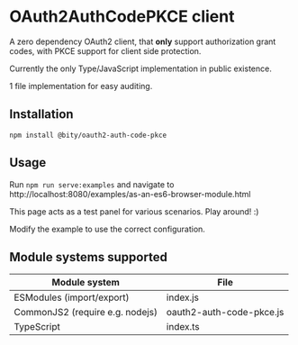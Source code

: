 # OAuth2AuthCodePKCE client

A zero dependency OAuth2 client, that **only** support authorization grant
codes, with PKCE support for client side protection.

Currently the only Type/JavaScript implementation in public existence.

1 file implementation for easy auditing.

## Installation

`npm install @bity/oauth2-auth-code-pkce`

## Usage

Run `npm run serve:examples` and navigate to 
http://localhost:8080/examples/as-an-es6-browser-module.html

This page acts as a test panel for various scenarios. Play around! :)

Modify the example to use the correct configuration.

## Module systems supported

Module system|File
---|---
ESModules (import/export)|index.js
CommonJS2 (require e.g. nodejs)|oauth2-auth-code-pkce.js
TypeScript|index.ts
